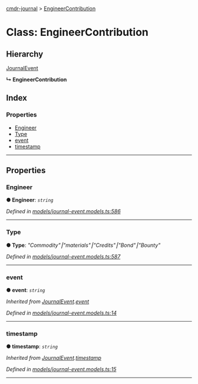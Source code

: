 [cmdr-journal](../README.md) > [EngineerContribution](../classes/engineercontribution.md)



# Class: EngineerContribution

## Hierarchy


 [JournalEvent](journalevent.md)

**↳ EngineerContribution**







## Index

### Properties

* [Engineer](engineercontribution.md#engineer)
* [Type](engineercontribution.md#type)
* [event](engineercontribution.md#event)
* [timestamp](engineercontribution.md#timestamp)



---
## Properties
<a id="engineer"></a>

###  Engineer

**●  Engineer**:  *`string`* 

*Defined in [models/journal-event.models.ts:586](https://github.com/chrisbruford/cmdr-journal/blob/5b08b7d/src/models/journal-event.models.ts#L586)*





___

<a id="type"></a>

###  Type

**●  Type**:  *"Commodity"⎮"materials"⎮"Credits"⎮"Bond"⎮"Bounty"* 

*Defined in [models/journal-event.models.ts:587](https://github.com/chrisbruford/cmdr-journal/blob/5b08b7d/src/models/journal-event.models.ts#L587)*





___

<a id="event"></a>

###  event

**●  event**:  *`string`* 

*Inherited from [JournalEvent](journalevent.md).[event](journalevent.md#event)*

*Defined in [models/journal-event.models.ts:14](https://github.com/chrisbruford/cmdr-journal/blob/5b08b7d/src/models/journal-event.models.ts#L14)*





___

<a id="timestamp"></a>

###  timestamp

**●  timestamp**:  *`string`* 

*Inherited from [JournalEvent](journalevent.md).[timestamp](journalevent.md#timestamp)*

*Defined in [models/journal-event.models.ts:15](https://github.com/chrisbruford/cmdr-journal/blob/5b08b7d/src/models/journal-event.models.ts#L15)*





___


